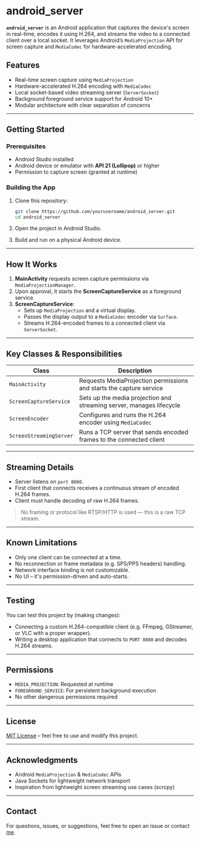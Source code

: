 # android_server

**`android_server`** is an Android application that captures the device's screen in real-time, encodes it using H.264, and streams the video to a connected client over a local socket. It leverages Android’s `MediaProjection` API for screen capture and `MediaCodec` for hardware-accelerated encoding.

## Features

-  Real-time screen capture using `MediaProjection`
-  Hardware-accelerated H.264 encoding with `MediaCodec`
-  Local socket-based video streaming server (`ServerSocket`)
-  Background foreground service support for Android 10+
-  Modular architecture with clear separation of concerns

---

##  Getting Started

### Prerequisites

- Android Studio installed
- Android device or emulator with **API 21 (Lollipop)** or higher
- Permission to capture screen (granted at runtime)

### Building the App

1. Clone this repository:

    ```bash
    git clone https://github.com/yourusername/android_server.git
    cd android_server
    ```

2. Open the project in Android Studio.

3. Build and run on a physical Android device.

---

##  How It Works

1. **MainActivity** requests screen capture permissions via `MediaProjectionManager`.
2. Upon approval, it starts the **ScreenCaptureService** as a foreground service.
3. **ScreenCaptureService**:
   - Sets up `MediaProjection` and a virtual display.
   - Passes the display output to a `MediaCodec` encoder via `Surface`.
   - Streams H.264-encoded frames to a connected client via `ServerSocket`.

---

##  Key Classes & Responsibilities

| Class | Description |
|-------|-------------|
| `MainActivity` | Requests MediaProjection permissions and starts the capture service |
| `ScreenCaptureService` | Sets up the media projection and streaming server, manages lifecycle |
| `ScreenEncoder` | Configures and runs the H.264 encoder using `MediaCodec` |
| `ScreenStreamingServer` | Runs a TCP server that sends encoded frames to the connected client |

---

##  Streaming Details

- Server listens on `port 8080`.
- First client that connects receives a continuous stream of encoded H.264 frames.
- Client must handle decoding of raw H.264 frames.

>  No framing or protocol like RTSP/HTTP is used — this is a raw TCP stream.

---

##  Known Limitations

- Only one client can be connected at a time.
- No reconnection or frame metadata (e.g. SPS/PPS headers) handling.
- Network interface binding is not customizable.
- No UI – it's permission-driven and auto-starts.

---

##  Testing

You can test this project by (making changes):
- Connecting a custom H.264-compatible client (e.g. FFmpeg, GStreamer, or VLC with a proper wrapper).
- Writing a desktop application that connects to `PORT 8080` and decodes H.264 streams.

---

##  Permissions

- `MEDIA_PROJECTION`: Requested at runtime
- `FOREGROUND_SERVICE`: For persistent background execution
- No other dangerous permissions required

---

##  License

[MIT License](https://github.com/IDKSAM27/DumpSpace/tree/main/android_server/LICENSE) – feel free to use and modify this project.

---

##  Acknowledgments

- Android `MediaProjection` & `MediaCodec` APIs
- Java Sockets for lightweight network transport
- Inspiration from lightweight screen streaming use cases (scrcpy)

---

##  Contact

For questions, issues, or suggestions, feel free to open an issue or contact [me](mailto:sampreetpatil@proton.me).
